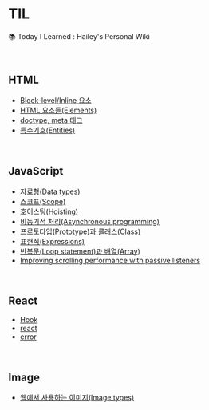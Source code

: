 # TIL
📚 Today I Learned : Hailey's Personal Wiki  

<br />

## HTML
- [Block-level/Inline 요소](https://github.com/haileychoi15/TIL/blob/master/html/blockInline.md)
- [HTML 요소들(Elements)](https://github.com/haileychoi15/TIL/blob/master/html/elements.md)
- [doctype, meta 태그](https://github.com/haileychoi15/TIL/blob/master/html/doctype.md)
- [특수기호(Entities)](https://github.com/haileychoi15/TIL/blob/master/html/entity.md)

<br />

## JavaScript
- [자료형(Data types)](https://github.com/haileychoi15/TIL/blob/master/javascript/type.md)
- [스코프(Scope)](https://github.com/haileychoi15/TIL/blob/master/javascript/scope.md)
- [호이스팅(Hoisting)](https://github.com/haileychoi15/TIL/blob/master/javascript/hoisting.md)
- [비동기적 처리(Asynchronous programming)](https://github.com/haileychoi15/TIL/blob/master/javascript/asynchronous.md)
- [프로토타입(Prototype)과 클래스(Class)](https://github.com/haileychoi15/TIL/blob/master/javascript/prototype.md)
- [표현식(Expressions)](https://github.com/haileychoi15/TIL/blob/master/javascript/expressions.md)
- [반복문(Loop statement)과 배열(Array)](https://github.com/haileychoi15/TIL/blob/master/javascript/looparray.md)
- [Improving scrolling performance with passive listeners](https://github.com/haileychoi15/TIL/blob/master/javascript/scroll.md)


<br />

## React
- [Hook](https://github.com/haileychoi15/TIL/blob/master/react/hook.md)
- [react](https://github.com/haileychoi15/TIL/blob/master/react/react.md)
- [error](https://github.com/haileychoi15/TIL/blob/master/react/error.md)

<br />

## Image
- [웹에서 사용하는 이미지(Image types)](https://github.com/haileychoi15/TIL/blob/master/image/images.md)
